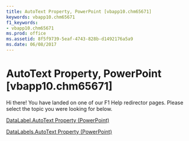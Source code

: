 ```yaml
---
title: AutoText Property, PowerPoint [vbapp10.chm65671]
keywords: vbapp10.chm65671
f1_keywords:
- vbapp10.chm65671
ms.prod: office
ms.assetid: 8f5f9739-5eaf-4743-828b-d1492176a5a9
ms.date: 06/08/2017
---
```



# AutoText Property, PowerPoint [vbapp10.chm65671]

Hi there! You have landed on one of our F1 Help redirector pages. Please select the topic you were looking for below.

[DataLabel.AutoText Property (PowerPoint)](http://msdn.microsoft.com/library/f7e154ad-4f5f-0a3d-3fe5-c83994705cfb%28Office.15%29.aspx)

[DataLabels.AutoText Property (PowerPoint)](http://msdn.microsoft.com/library/6e964058-3cfa-ba02-b324-fc1e82beb3d3%28Office.15%29.aspx)


